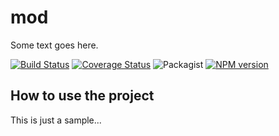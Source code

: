 # mod

Some text goes here.

[![Build Status](https://travis-ci.org/station1/mod.svg?branch=master)](https://travis-ci.org/station1/mod)
[![Coverage Status](https://coveralls.io/repos/github/station1/mod/badge.svg?branch=master)](https://coveralls.io/github/station1/mod?branch=master)
![Packagist](https://img.shields.io/packagist/l/doctrine/orm.svg)
[![NPM version](https://img.shields.io/npm/v/swagger-mod.svg)](https://www.npmjs.com/package/swagger-mod)



## How to use the project

This is just a sample...